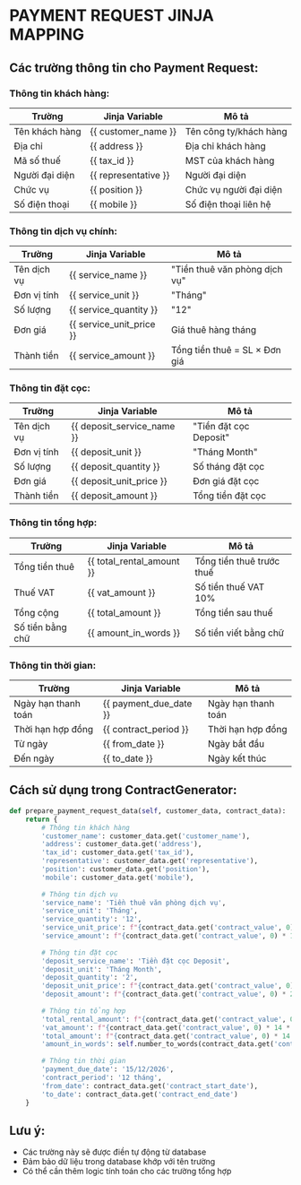 # PAYMENT REQUEST JINJA MAPPING

## Các trường thông tin cho Payment Request:

### Thông tin khách hàng:
| Trường | Jinja Variable | Mô tả |
|--------|----------------|-------|
| Tên khách hàng | {{ customer_name }} | Tên công ty/khách hàng |
| Địa chỉ | {{ address }} | Địa chỉ khách hàng |
| Mã số thuế | {{ tax_id }} | MST của khách hàng |
| Người đại diện | {{ representative }} | Người đại diện |
| Chức vụ | {{ position }} | Chức vụ người đại diện |
| Số điện thoại | {{ mobile }} | Số điện thoại liên hệ |

### Thông tin dịch vụ chính:
| Trường | Jinja Variable | Mô tả |
|--------|----------------|-------|
| Tên dịch vụ | {{ service_name }} | "Tiền thuê văn phòng dịch vụ" |
| Đơn vị tính | {{ service_unit }} | "Tháng" |
| Số lượng | {{ service_quantity }} | "12" |
| Đơn giá | {{ service_unit_price }} | Giá thuê hàng tháng |
| Thành tiền | {{ service_amount }} | Tổng tiền thuê = SL × Đơn giá |

### Thông tin đặt cọc:
| Trường | Jinja Variable | Mô tả |
|--------|----------------|-------|
| Tên dịch vụ | {{ deposit_service_name }} | "Tiền đặt cọc Deposit" |
| Đơn vị tính | {{ deposit_unit }} | "Tháng Month" |
| Số lượng | {{ deposit_quantity }} | Số tháng đặt cọc |
| Đơn giá | {{ deposit_unit_price }} | Đơn giá đặt cọc |
| Thành tiền | {{ deposit_amount }} | Tổng tiền đặt cọc |

### Thông tin tổng hợp:
| Trường | Jinja Variable | Mô tả |
|--------|----------------|-------|
| Tổng tiền thuê | {{ total_rental_amount }} | Tổng tiền thuê trước thuế |
| Thuế VAT | {{ vat_amount }} | Số tiền thuế VAT 10% |
| Tổng cộng | {{ total_amount }} | Tổng tiền sau thuế |
| Số tiền bằng chữ | {{ amount_in_words }} | Số tiền viết bằng chữ |

### Thông tin thời gian:
| Trường | Jinja Variable | Mô tả |
|--------|----------------|-------|
| Ngày hạn thanh toán | {{ payment_due_date }} | Ngày hạn thanh toán |
| Thời hạn hợp đồng | {{ contract_period }} | Thời hạn hợp đồng |
| Từ ngày | {{ from_date }} | Ngày bắt đầu |
| Đến ngày | {{ to_date }} | Ngày kết thúc |

## Cách sử dụng trong ContractGenerator:

```python
def prepare_payment_request_data(self, customer_data, contract_data):
    return {
        # Thông tin khách hàng
        'customer_name': customer_data.get('customer_name'),
        'address': customer_data.get('address'),
        'tax_id': customer_data.get('tax_id'),
        'representative': customer_data.get('representative'),
        'position': customer_data.get('position'),
        'mobile': customer_data.get('mobile'),
        
        # Thông tin dịch vụ
        'service_name': 'Tiền thuê văn phòng dịch vụ',
        'service_unit': 'Tháng',
        'service_quantity': '12',
        'service_unit_price': f"{contract_data.get('contract_value', 0):,}",
        'service_amount': f"{contract_data.get('contract_value', 0) * 12:,}",
        
        # Thông tin đặt cọc
        'deposit_service_name': 'Tiền đặt cọc Deposit',
        'deposit_unit': 'Tháng Month',
        'deposit_quantity': '2',
        'deposit_unit_price': f"{contract_data.get('contract_value', 0):,}",
        'deposit_amount': f"{contract_data.get('contract_value', 0) * 2:,}",
        
        # Thông tin tổng hợp
        'total_rental_amount': f"{contract_data.get('contract_value', 0) * 14:,}",
        'vat_amount': f"{contract_data.get('contract_value', 0) * 14 * 0.1:,}",
        'total_amount': f"{contract_data.get('contract_value', 0) * 14 * 1.1:,}",
        'amount_in_words': self.number_to_words(contract_data.get('contract_value', 0) * 14 * 1.1),
        
        # Thông tin thời gian
        'payment_due_date': '15/12/2026',
        'contract_period': '12 tháng',
        'from_date': contract_data.get('contract_start_date'),
        'to_date': contract_data.get('contract_end_date')
    }
```

## Lưu ý:
- Các trường này sẽ được điền tự động từ database
- Đảm bảo dữ liệu trong database khớp với tên trường
- Có thể cần thêm logic tính toán cho các trường tổng hợp
